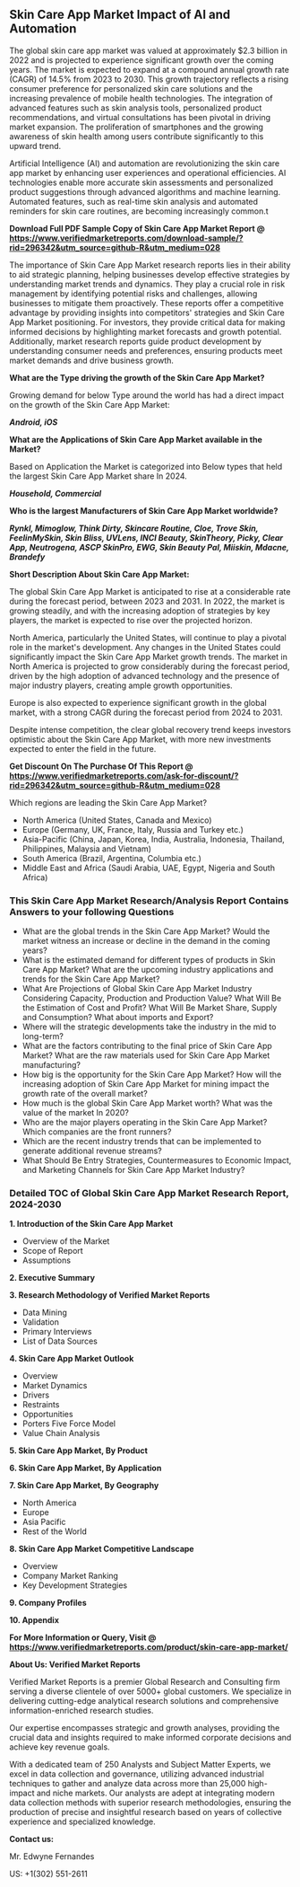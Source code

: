 <h2>Skin Care App Market Impact of AI and Automation</h2><p>The global skin care app market was valued at approximately $2.3 billion in 2022 and is projected to experience significant growth over the coming years. The market is expected to expand at a compound annual growth rate (CAGR) of 14.5% from 2023 to 2030. This growth trajectory reflects a rising consumer preference for personalized skin care solutions and the increasing prevalence of mobile health technologies. The integration of advanced features such as skin analysis tools, personalized product recommendations, and virtual consultations has been pivotal in driving market expansion. The proliferation of smartphones and the growing awareness of skin health among users contribute significantly to this upward trend.</p><p>Artificial Intelligence (AI) and automation are revolutionizing the skin care app market by enhancing user experiences and operational efficiencies. AI technologies enable more accurate skin assessments and personalized product suggestions through advanced algorithms and machine learning. Automated features, such as real-time skin analysis and automated reminders for skin care routines, are becoming increasingly common.t</p><p id="" class=""><strong>Download Full PDF Sample Copy of Skin Care App Market Report @ <a href="https://www.verifiedmarketreports.com/download-sample/?rid=296342&utm_source=github-R&utm_medium=028" target="_blank">https://www.verifiedmarketreports.com/download-sample/?rid=296342&utm_source=github-R&utm_medium=028</a></strong></p><p>The importance of&nbsp;Skin Care App Market research reports lies in their ability to aid strategic planning, helping businesses develop effective strategies by understanding market trends and dynamics. They play a crucial role in risk management by identifying potential risks and challenges, allowing businesses to mitigate them proactively. These reports offer a competitive advantage by providing insights into competitors' strategies and Skin Care App Market positioning. For investors, they provide critical data for making informed decisions by highlighting market forecasts and growth potential. Additionally, market research reports guide product development by understanding consumer needs and preferences, ensuring products meet market demands and drive business growth.</p><p><strong>What are the&nbsp;Type driving the growth of the Skin Care App Market?</strong></p><p id="" class="">Growing demand for below Type around the world has had a direct impact on the growth of the Skin Care App Market:</p><em><strong>Android, iOS</strong></em></p><strong>What are the&nbsp;Applications&nbsp;of Skin Care App Market available in the Market?</strong></p><p id="" class="">Based on Application the Market is categorized into Below types that held the largest Skin Care App Market share In 2024.</p><em><strong>Household, Commercial</strong></em></p><strong>Who is the largest Manufacturers of Skin Care App Market worldwide?</strong></p><p><em><strong>Rynkl, Mimoglow, Think Dirty, Skincare Routine, Cloe, Trove Skin, FeelinMySkin, Skin Bliss, UVLens, INCI Beauty, SkinTheory, Picky, Clear App, Neutrogena, ASCP SkinPro, EWG, Skin Beauty Pal, Miiskin, Mdacne, Brandefy</strong></em></p><p id="" class=""><strong>Short Description About Skin Care App Market:</strong></p><p>The global Skin Care App Market is anticipated to rise at a considerable rate during the forecast period, between 2023 and 2031. In 2022, the market is growing steadily, and with the increasing adoption of strategies by key players, the market is expected to rise over the projected horizon.</p><p>North America, particularly the United States, will continue to play a pivotal role in the market's development. Any changes in the United States could significantly impact the Skin Care App Market growth trends. The market in North America is projected to grow considerably during the forecast period, driven by the high adoption of advanced technology and the presence of major industry players, creating ample growth opportunities.</p><p>Europe is also expected to experience significant growth in the global market, with a strong CAGR during the forecast period from 2024 to 2031.</p><p>Despite intense competition, the clear global recovery trend keeps investors optimistic about the Skin Care App Market, with more new investments expected to enter the field in the future.</p><p id="" class=""><strong>Get Discount On The Purchase Of This Report @ <a href="https://www.verifiedmarketreports.com/ask-for-discount/?rid=296342&utm_source=github-R&utm_medium=028" target="_blank">https://www.verifiedmarketreports.com/ask-for-discount/?rid=296342&utm_source=github-R&utm_medium=028</a></strong></p>Which regions are leading the Skin Care App Market?</p><ul><li>North America (United States, Canada and Mexico)</li><li>Europe (Germany, UK, France, Italy, Russia and Turkey etc.)</li><li>Asia-Pacific (China, Japan, Korea, India, Australia, Indonesia, Thailand, Philippines, Malaysia and Vietnam)</li><li>South America (Brazil, Argentina, Columbia etc.)</li><li>Middle East and Africa (Saudi Arabia, UAE, Egypt, Nigeria and South Africa)</li></ul><h3 id="" class="">This Skin Care App Market Research/Analysis Report Contains Answers to your following Questions</h3><ul><li>What are the global trends in the Skin Care App Market? Would the market witness an increase or decline in the demand in the coming years?</li><li>What is the estimated demand for different types of products in Skin Care App Market? What are the upcoming industry applications and trends for the Skin Care App Market?</li><li>What Are Projections of Global Skin Care App Market Industry Considering Capacity, Production and Production Value? What Will Be the Estimation of Cost and Profit? What Will Be Market Share, Supply and Consumption? What about imports and Export?</li><li>Where will the strategic developments take the industry in the mid to long-term?</li><li>What are the factors contributing to the final price of Skin Care App Market? What are the raw materials used for Skin Care App Market manufacturing?</li><li>How big is the opportunity for the Skin Care App Market? How will the increasing adoption of Skin Care App Market for mining impact the growth rate of the overall market?</li><li>How much is the global Skin Care App Market worth? What was the value of the market In 2020?</li><li>Who are the major players operating in the Skin Care App Market? Which companies are the front runners?</li><li>Which are the recent industry trends that can be implemented to generate additional revenue streams?</li><li>What Should Be Entry Strategies, Countermeasures to Economic Impact, and Marketing Channels for Skin Care App Market Industry?</li></ul><h3 id="" class="">Detailed TOC of Global Skin Care App Market Research Report, 2024-2030</h3><p id="" class=""><strong>1. Introduction of the Skin Care App Market</strong></p><ul><li>Overview of the Market</li><li>Scope of Report</li><li>Assumptions</li></ul><p id="" class=""><strong>2. Executive Summary</strong></p><p id="" class=""><strong>3. Research Methodology of Verified Market Reports</strong></p><ul><li>Data Mining</li><li>Validation</li><li>Primary Interviews</li><li>List of Data Sources</li></ul><p id="" class=""><strong>4. Skin Care App Market Outlook</strong></p><ul><li>Overview</li><li>Market Dynamics</li><li>Drivers</li><li>Restraints</li><li>Opportunities</li><li>Porters Five Force Model</li><li>Value Chain Analysis</li></ul><p id="" class=""><strong>5. Skin Care App Market, By Product</strong></p><p id="" class=""><strong>6. Skin Care App Market, By Application</strong></p><p id="" class=""><strong>7. Skin Care App Market, By Geography</strong></p><ul><li>North America</li><li>Europe</li><li>Asia Pacific</li><li>Rest of the World</li></ul><p id="" class=""><strong>8. Skin Care App Market Competitive Landscape</strong></p><ul><li>Overview</li><li>Company Market Ranking</li><li>Key Development Strategies</li></ul><p id="" class=""><strong>9. Company Profiles</strong></p><p id="" class=""><strong>10. Appendix</strong></p><p id="" class=""><strong>For More Information or Query, Visit @ <a href="https://www.verifiedmarketreports.com/product/skin-care-app-market/" target="_blank">https://www.verifiedmarketreports.com/product/skin-care-app-market/</a></strong></p><p id="" class=""><strong>About Us: Verified Market Reports</strong></p><p id="" class="">Verified Market Reports is a premier Global Research and Consulting firm serving a diverse clientele of over 5000+ global customers. We specialize in delivering cutting-edge analytical research solutions and comprehensive information-enriched research studies.</p><p id="" class="">Our expertise encompasses strategic and growth analyses, providing the crucial data and insights required to make informed corporate decisions and achieve key revenue goals.</p><p id="" class="">With a dedicated team of 250 Analysts and Subject Matter Experts, we excel in data collection and governance, utilizing advanced industrial techniques to gather and analyze data across more than 25,000 high-impact and niche markets. Our analysts are adept at integrating modern data collection methods with superior research methodologies, ensuring the production of precise and insightful research based on years of collective experience and specialized knowledge.</p><p id="" class=""><strong>Contact us:</strong></p><p id="" class="">Mr. Edwyne Fernandes</p><p id="" class="">US: +1(302) 551-2611</p>
